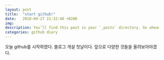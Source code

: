 ```yaml
---
layout: post
title:  "start github!"
date:   2018-09-27 21:32:40 +0200
img: 
description: You’ll find this post in your `_posts` directory. Go ahead and edit it and re-build the site to see your changes.
categories: github diary
---
```

오늘 github를 시작하였다.
블로그 개설 첫날이다.
앞으로 다양한 것들을 올려보아야겠다.